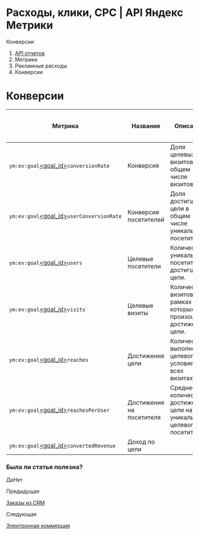 # Расходы, клики, CPC | API Яндекс Метрики

Конверсии

  1. [API отчетов](../../index.md)
  2. Метрики
  3. Рекламные расходы
  4. Конверсии

# Конверсии

**Метрика** |  **Название** |  **Описание** |  **Тип** |  **Возможность фильтрации** |  **Минимальная дата для создания отчета**  
---|---|---|---|---|---  
`ym:ev:goal`[<goal_id>](../../param.md)`conversionRate` |  Конверсия |  Доля целевых визитов в общем числе визитов. |  `percents` |  есть |  2010-06-22  
`ym:ev:goal`[<goal_id>](../../param.md)`userConversionRate` |  Конверсия посетителей |  Доля достигших цели в общем числе уникальных посетителей. |  `percents` |  есть |  2009-01-18  
`ym:ev:goal`[<goal_id>](../../param.md)`users` |  Целевые посетители |  Количество уникальных посетителей, достигших цели. |  `int` |  есть |  2009-01-01  
`ym:ev:goal`[<goal_id>](../../param.md)`visits` |  Целевые визиты |  Количество визитов, в рамках которых произошло достижение цели. |  `int` |  есть |  2009-01-18  
`ym:ev:goal`[<goal_id>](../../param.md)`reaches` |  Достижения цели |  Количество выполнений целевого условия во всех визитах. |  `int` |  есть |  2010-06-22  
`ym:ev:goal`[<goal_id>](../../param.md)`reachesPerUser` |  Достижения на посетителя |  Среднее количество достижений цели на уникального целевого посетителя. |  `double` |  есть |  2010-06-22  
`ym:ev:goal`[<goal_id>](../../param.md)`converted`[<currency>](../../param.md)`Revenue` |  Доход по цели |  |  `currency` |  есть |  2009-01-18  
  
### Была ли статья полезна?

ДаНет

Предыдущая

[Заказы из CRM](cdp_orders.md)

Следующая

[Электронная коммерция](ecommerce.md)